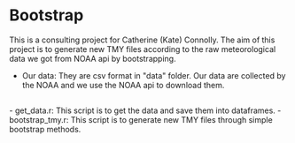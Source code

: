 # Bootstrap
This is a consulting project for Catherine (Kate) Connolly. The aim of this project is to generate new TMY files according to the raw meteorological data we got from NOAA api by bootstrapping.

- Our data: They are csv format in "data" folder. Our data are collected by the NOAA and we use the NOAA api to download them.

## 
<Introduction to All R Script File>
- get_data.r: This script is to get the data and save them into dataframes.
- bootstrap_tmy.r: This script is to generate new TMY files through simple bootstrap methods.
